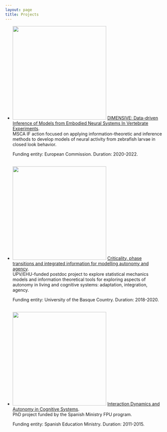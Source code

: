 ```yaml
---
layout: page
title: Projects
---
```


<ul class="posts">
<li itemscope>
    <a href="/projects/msca.html"><img src="{{ site.github.url }}/assets/img/dimensive-sussex.png" height="300"></a>
    <a href="/projects/msca.html">DIMENSIVE: Data-driven Inference of Models from Embodied Neural Systems In Vertebrate Experiments</a>. 
    <br>MSCA IF action focused on applying information-theoretic and inference methods to develop models of neural activity from zebrafish larvae in closed look behavior.
  <p class="post-date"><span>Funding entity: European Commission. Duration: 2020-2022.</span></p>
</li>

<br>

<li itemscope>
    <a href="/projects/ehu.html"><img src="{{ site.github.url }}/assets/img/ehu-project.png" height="300"></a>
    <a href="/projects/ehu.html">Criticality, phase transitions and integrated information for modelling autonomy and agency</a>. 
    <br> UPV/EHU-funded postdoc project to explore statistical mechanics models and information theoretical tools for exploring aspects of autonomy in living and cognitive systems: adaptation, integration, agency.
  <p class="post-date"><span>Funding entity: University of the Basque Country. Duration: 2018-2020.</span></p>
</li>

<br>

<li itemscope>
    <a href="/projects/phd.html"><img src="{{ site.github.url }}/assets/img/uz-project.png" height="300"></a>
    <a href="/projects/phd.html">Interaction Dynamics and Autonomy in Cognitive Systems</a>.
    <br>  PhD project funded by the Spanish Ministry FPU program.
  <p class="post-date"><span>Funding entity: Spanish Education Ministry. Duration: 2011-2015.</span></p>
</li>
</ul>
